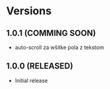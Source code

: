 # Versions

## 1.0.1 (COMMING SOON)

- auto-scroll za wšitke pola z tekstom

## 1.0.0 (RELEASED)

- Initial release
